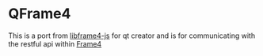 # QFrame4

This is a port from [libframe4-js](https://github.com/DeathRGH/libframe4-js) for qt creator and is for communicating with the restful api within [Frame4](https://github.com/DeathRGH/frame4)